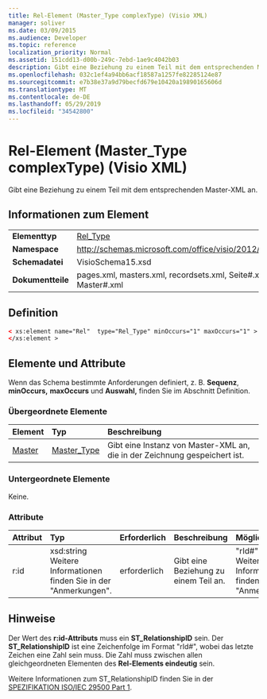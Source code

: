 ```yaml
---
title: Rel-Element (Master_Type complexType) (Visio XML)
manager: soliver
ms.date: 03/09/2015
ms.audience: Developer
ms.topic: reference
localization_priority: Normal
ms.assetid: 151cdd13-d00b-249c-7ebd-1ae9c4042b03
description: Gibt eine Beziehung zu einem Teil mit dem entsprechenden Master-XML an.
ms.openlocfilehash: 032c1ef4a94bb6acf18587a1257fe82285124e87
ms.sourcegitcommit: e7b38e37a9d79becfd679e10420a19890165606d
ms.translationtype: MT
ms.contentlocale: de-DE
ms.lasthandoff: 05/29/2019
ms.locfileid: "34542800"
---
```

# <a name="rel-element-master_type-complextype-visio-xml"></a>Rel-Element (Master_Type complexType) (Visio XML)

Gibt eine Beziehung zu einem Teil mit dem entsprechenden Master-XML an.
  
## <a name="element-information"></a>Informationen zum Element

|||
|:-----|:-----|
|**Elementtyp** <br/> |[Rel_Type](rel_type-complextypevisio-xml.md) <br/> |
|**Namespace** <br/> |http://schemas.microsoft.com/office/visio/2012/main  <br/> |
|**Schemadatei** <br/> |VisioSchema15.xsd  <br/> |
|**Dokumentteile** <br/> |pages.xml, masters.xml, recordsets.xml, Seite#.xml, Master#.xml  <br/> |
   
## <a name="definition"></a>Definition

```XML
< xs:element name="Rel"  type="Rel_Type" minOccurs="1" maxOccurs="1" >
</xs:element >
```

## <a name="elements-and-attributes"></a>Elemente und Attribute

Wenn das Schema bestimmte Anforderungen definiert, z. B. **Sequenz**, **minOccurs,** **maxOccurs** und **Auswahl,** finden Sie im Abschnitt Definition. 
  
### <a name="parent-elements"></a>Übergeordnete Elemente

|**Element**|**Typ**|**Beschreibung**|
|:-----|:-----|:-----|
|[Master](master-element-masters_type-complextypevisio-xml.md) <br/> |[Master_Type](master_type-complextypevisio-xml.md) <br/> |Gibt eine Instanz von Master-XML an, die in der Zeichnung gespeichert ist.  <br/> |
   
### <a name="child-elements"></a>Untergeordnete Elemente

Keine.
  
### <a name="attributes"></a>Attribute

|**Attribut**|**Typ**|**Erforderlich**|**Beschreibung**|**Mögliche Werte**|
|:-----|:-----|:-----|:-----|:-----|
|r:id  <br/> |xsd:string  <br/> Weitere Informationen finden Sie in der "Anmerkungen".  <br/> |erforderlich  <br/> |Gibt eine Beziehung zu einem Teil an.  <br/> |"rId#"  <br/> Weitere Informationen finden Sie in der "Anmerkungen".  <br/> |
   
## <a name="remarks"></a>Hinweise

Der Wert des **r:id-Attributs** muss ein **ST_RelationshipID** sein. Der **ST_RelationshipID** ist eine Zeichenfolge im Format "rId#", wobei das letzte Zeichen eine Zahl sein muss. Die Zahl muss zwischen allen gleichgeordneten Elementen des **Rel-Elements eindeutig** sein. 
  
Weitere Informationen zum ST_RelationshipID finden Sie in der [SPEZIFIKATION ISO/IEC 29500 Part 1](https://www.iso.org/iso/home/store/catalogue_tc/catalogue_detail.md?csnumber=61750).
  

